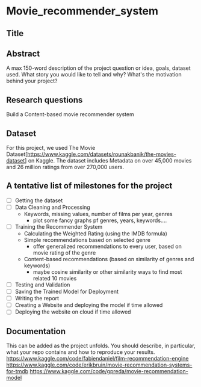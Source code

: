 # Movie_recommender_system

## Title

## Abstract
A max 150-word description of the project question or idea, goals, dataset used. What story you would like to tell and why? What's the motivation behind your project?

## Research questions
Build a Content-based movie recommender system

## Dataset
For this project, we used The Movie Dataset[https://www.kaggle.com/datasets/rounakbanik/the-movies-dataset] on Kaggle. The dataset includes Metadata on over 45,000 movies and 26 million ratings from over 270,000 users.

## A tentative list of milestones for the project

- [ ] Getting the dataset
- [ ] Data Cleaning and Processing
    * Keywords, missing values, number of films per year, genres
        * plot some fancy graphs pf genres, years, keywords....
- [ ] Training the Recommender System
    * Calculating the Weighted Rating (using the IMDB formula)
    * Simple recommendations based on selected genre
        * offer generalized recommendations to every user, based on movie rating of the genre
    * Content-based recommendations (based on similarity of genres and keywords)
        * maybe cosine similarity or other similarity ways to find most related 10 movies
- [ ] Testing and Validation
- [ ] Saving the Trained Model for Deployment
- [ ] Writing the report
- [ ] Creating a Website and deploying the model if time allowed
- [ ] Deploying the website on cloud if time allowed

## Documentation
This can be added as the project unfolds. You should describe, in particular, what your repo contains and how to reproduce your results.
https://www.kaggle.com/code/fabiendaniel/film-recommendation-engine
https://www.kaggle.com/code/erikbruin/movie-recommendation-systems-for-tmdb
https://www.kaggle.com/code/gpreda/movie-recommendation-model

